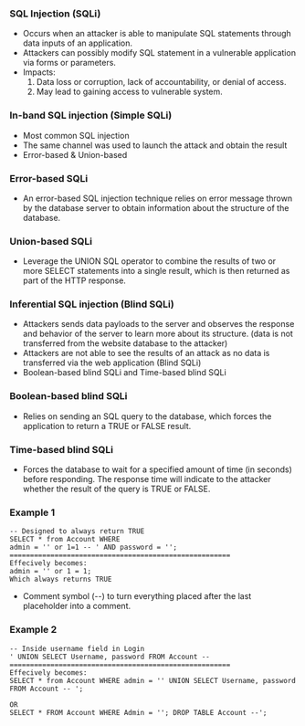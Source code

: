 ### SQL Injection  (SQLi)
- Occurs when an attacker is able to manipulate SQL statements through data inputs of an application.
- Attackers can possibly modify SQL statement in a vulnerable application via forms or parameters.
- Impacts:
	1. Data loss or corruption, lack of accountability, or denial of access.
	2. May lead to gaining access to vulnerable system.

### In-band SQL injection (Simple SQLi)
- Most common SQL injection 
- The same channel was used to launch the attack and obtain the result
- Error-based & Union-based

### Error-based SQLi
- An error-based SQL injection technique relies on error message thrown by the database server to obtain information about the structure of the database.

### Union-based SQLi
- Leverage the UNION SQL operator to combine the results of two or more SELECT statements into a single result, which is then returned as part of the HTTP response.

### Inferential SQL injection (Blind SQLi)
- Attackers sends data payloads to the server and observes the response and behavior of the server to learn more about its structure. (data is not transferred from the website database to the attacker)
- Attackers are not able to see the results of an attack as no data is transferred via the web application (Blind SQLi)
- Boolean-based blind SQLi and Time-based blind SQLi

### Boolean-based blind SQLi
- Relies on sending an SQL query to the database, which forces the application to return a TRUE or FALSE result.

### Time-based blind SQLi
- Forces the database to wait for a specified amount of time (in seconds) before responding. The response time will indicate to the attacker whether the result of the query is TRUE or FALSE.

### Example 1
```
-- Designed to always return TRUE
SELECT * from Account WHERE
admin = '' or 1=1 -- ' AND password = '';
======================================================
Effecively becomes:
admin = '' or 1 = 1;
Which always returns TRUE
```
- Comment symbol (--) to turn everything placed after the last placeholder into a comment.

### Example 2
```
-- Inside username field in Login
' UNION SELECT Username, password FROM Account --
======================================================
Effecively becomes:
SELECT * from Account WHERE admin = '' UNION SELECT Username, password FROM Account -- ';

OR 
SELECT * FROM Account WHERE Admin = ''; DROP TABLE Account --';
```
